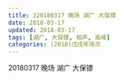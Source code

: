 ```yaml
---
title: 220180317 晚场 湖广 大保镖
date: 2018-03-17
updated: 2018-03-17
tags: [湖广, 大保镖, 相声, 高峰]
categories: (2018)戊戌年场次 
---
```

20180317 晚场 湖广 大保镖


